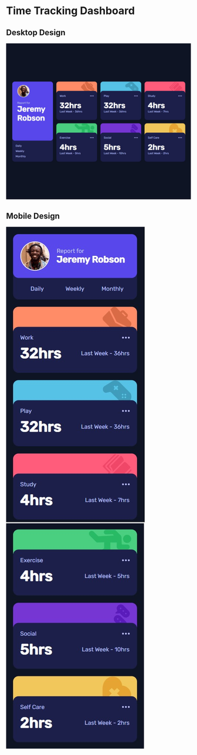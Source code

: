 # Time Tracking Dashboard

## Desktop Design
<img src="./design/desktop_design.jpg">

## Mobile Design
<img src="./design/mobile_design.jpg">
<img src="./design/mobile_design_1.jpg">